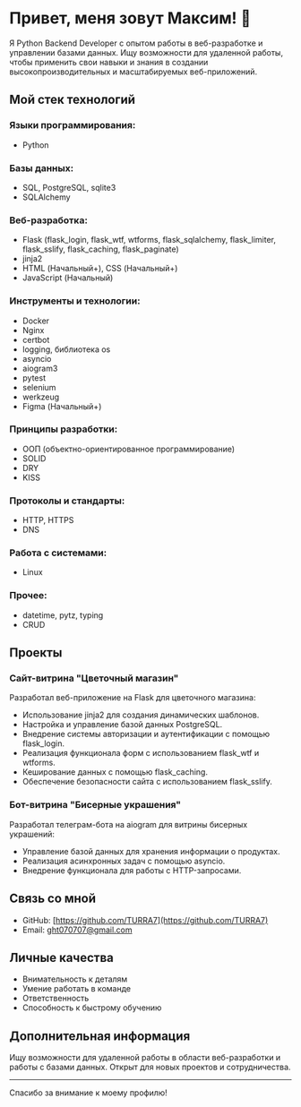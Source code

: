 # Привет, меня зовут Максим! 👋

Я Python Backend Developer с опытом работы в веб-разработке и управлении базами данных. Ищу возможности для удаленной работы, чтобы применить свои навыки и знания в создании высокопроизводительных и масштабируемых веб-приложений.

## Мой стек технологий

### Языки программирования:
- Python

### Базы данных:
- SQL, PostgreSQL, sqlite3
- SQLAlchemy

### Веб-разработка:
- Flask (flask_login, flask_wtf, wtforms, flask_sqlalchemy, flask_limiter, flask_sslify, flask_caching, flask_paginate)
- jinja2
- HTML (Начальный+), CSS (Начальный+)
- JavaScript (Начальный)

### Инструменты и технологии:
- Docker
- Nginx
- certbot
- logging, библиотека os
- asyncio
- aiogram3
- pytest
- selenium
- werkzeug
- Figma (Начальный+)

### Принципы разработки:
- ООП (объектно-ориентированное программирование)
- SOLID
- DRY
- KISS

### Протоколы и стандарты:
- HTTP, HTTPS
- DNS

### Работа с системами:
- Linux

### Прочее:
- datetime, pytz, typing
- CRUD

## Проекты

### Сайт-витрина "Цветочный магазин"
Разработал веб-приложение на Flask для цветочного магазина:
- Использование jinja2 для создания динамических шаблонов.
- Настройка и управление базой данных PostgreSQL.
- Внедрение системы авторизации и аутентификации с помощью flask_login.
- Реализация функционала форм с использованием flask_wtf и wtforms.
- Кеширование данных с помощью flask_caching.
- Обеспечение безопасности сайта с использованием flask_sslify.

### Бот-витрина "Бисерные украшения"
Разработал телеграм-бота на aiogram для витрины бисерных украшений:
- Управление базой данных для хранения информации о продуктах.
- Реализация асинхронных задач с помощью asyncio.
- Внедрение функционала для работы с HTTP-запросами.

## Связь со мной

- GitHub: [https://github.com/TURRA7](https://github.com/TURRA7)
- Email: ght070707@gmail.com

## Личные качества

- Внимательность к деталям
- Умение работать в команде
- Ответственность
- Способность к быстрому обучению

## Дополнительная информация

Ищу возможности для удаленной работы в области веб-разработки и работы с базами данных. Открыт для новых проектов и сотрудничества.

---

Спасибо за внимание к моему профилю!